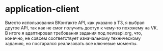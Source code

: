 # application-client

Вместо использования ВКонтакте API, как указано в ТЗ, я выбрал другое API, так как не смог получить доступ к чему-то похожему на VK. В итоге я адаптировал требования задания под newsapi.org, что, конечно, не совсем соответствует изначальному техническому заданию, но постарался реализовать все ключевые моменты.

